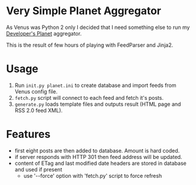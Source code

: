 # Very Simple Planet Aggregator

As Venus was Python 2 only I decided that I need something else to run my
[Developer's Planet](https://devplanet.one.pl/) aggregator.

This is the result of few hours of playing with FeedParser and Jinja2.

# Usage

1. Run `init.py planet.ini` to create database and import feeds from Venus
   config file.
2. `fetch.py` script will connect to each feed and fetch it's posts.
3. `generate.py` loads template files and outputs result (HTML page and RSS 2.0
   feed XML).

# Features

- first eight posts are then added to database. Amount is hard coded.
- if server responds with HTTP 301 then feed address will be updated.
- content of ETag and last modified date headers are stored in database and used
  if present
  - use '--force' option with 'fetch.py' script to force refresh

